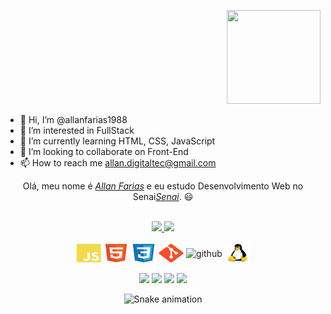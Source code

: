 <p align="right" style="border-radius:50%"><img height="150" width="150"  src="https://document-export.canva.com/LKFfs/DAEtYVLKFfs/5/thumbnail/0001.png?X-Amz-Algorithm=AWS4-HMAC-SHA256&X-Amz-Credential=AKIAQYCGKMUHWDTJW6UD%2F20211114%2Fus-east-1%2Fs3%2Faws4_request&X-Amz-Date=20211114T114756Z&X-Amz-Expires=52971&X-Amz-Signature=c599ea140f1707738970fb2e74e566799e3ba3b912ff84937e72164744363b19&X-Amz-SignedHeaders=host&response-expires=Mon%2C%2015%20Nov%202021%2002%3A30%3A47%20GMT" ></p>

- 👋 Hi, I’m @allanfarias1988 
- 👀 I’m interested in FullStack
- 🌱 I’m currently learning HTML, CSS, JavaScript
- 💞️ I’m looking to collaborate on Front-End
- 📫 How to reach me allan.digitaltec@gmail.com


<div>
  <p align="center">Olá, meu nome é <a href="https://www.linkedin.com/in/www.linkedin.com/in/allanfarias1988"><i>Allan Farias</i></a> e eu estudo Desenvolvimento Web no Senai<a href="https://senaiead.senai.br/sp/login"><i>Senai</i></a>. 😃️</p>
    <!--<img width="10%" align="center" valign="middle" src="https://img.shields.io/youtube/channel/subscribers/UCXZQHSVEpMYrV_KNC4gfUpQ?label=iCode&style=social "target="_blank"/>-->
  </a><br>
</div>

<div align="center">
  <a href="https://github.com/allanfarias1988">
    <img height="150em" src="https://github-readme-stats.vercel.app/api?username=allanfarias1988&count_private=true&include_all_commits=true&show_icons=true&theme=outrun&hide_border=false&show_owner=true"/>
    <img height="150em" src="https://github-readme-stats.vercel.app/api/top-langs/?username=duribeiro&theme=outrun&hide_border=false&&layout=compact"/>
  </a>
</div>

<div align="center" valign="top"><br>
  <!--<img align="center" alt="React" height="30" width="40" src="https://raw.githubusercontent.com/devicons/devicon/master/icons/react/react-original.svg">-->
  <!--<img align="center" alt="Redux" height="30" width="40" src="https://raw.githubusercontent.com/devicons/devicon/master/icons/redux/redux-original.svg">-->
  <img align="center" alt="Js" height="30" width="40" src="https://raw.githubusercontent.com/devicons/devicon/master/icons/javascript/javascript-plain.svg">
  <!--<img align="center" alt="Js" height="30" width="40" src="https://raw.githubusercontent.com/devicons/devicon/master/icons/typescript/typescript-plain.svg">-->
  <img align="center" alt="HTML" height="30" width="40" src="https://raw.githubusercontent.com/devicons/devicon/master/icons/html5/html5-original.svg">
  <img align="center" alt="CSS" height="30" width="40" src="https://raw.githubusercontent.com/devicons/devicon/master/icons/css3/css3-original.svg">
  <!--<img align="center" alt="nodejs" height="30" width="40" src="https://cdn.worldvectorlogo.com/logos/nodejs-icon.svg">-->
  <!--<img align="center" alt="Wa-Jest" height="30" width="40" src="https://cdn.jsdelivr.net/gh/devicons/devicon/icons/jest/jest-plain.svg">-->
  <img align="center" alt="git" height="30" width="40" src="https://raw.githubusercontent.com/devicons/devicon/master/icons/git/git-original.svg">
  <img align="center" alt="github" height="35" width="35" src="https://www.pngkey.com/png/detail/178-1787508_github-icon-download-at-icons8-white-github-icon.png">
  <!--<img align="center" alt="github" height="30" width="40" src="https://raw.githubusercontent.com/devicons/devicon/master/icons/github/github-original.svg"> -->
  <img align="center" alt="linux" height="30" width="40" src="https://raw.githubusercontent.com/devicons/devicon/master/icons/linux/linux-original.svg">
</div><br>

<div align="center">
  <a href="https://www.youtube.com/channel/UCXZQHSVEpMYrV_KNC4gfUpQ?sub_confirmation=1" target="_blank"><img src="https://img.shields.io/badge/YouTube-FF0000?style=for-the-badge&logo=youtube&logoColor=white" target="_blank"></a>
  <a href="https://www.instagram.com/allanfarias1988/" target="_blank"><img src="https://img.shields.io/badge/-Instagram-%23E4405F?style=for-the-badge&logo=instagram&logoColor=white" target="_blank"></a>
  <!-- <a href="https://www.facebook.com/usuario" target="_blank"><img src="https://img.shields.io/badge/Facebook-1877F2?style=for-the-badge&logo=facebook&logoColor=white" target="_blank"></a>  -->
  <a href="https://www.linkedin.com/in/allanfarias1988/" target="_blank"><img src="https://img.shields.io/badge/-LinkedIn-%230077B5?style=for-the-badge&logo=linkedin&logoColor=white" target="_blank"></a> 
  <a href="mailto:allan.digitaltec@gmail.com"><img src="https://img.shields.io/badge/-Gmail-%23333?style=for-the-badge&logo=gmail&logoColor=white" target="_blank"></a>
</div>

<div align="center">
  
  ![Snake animation](https://github.com/danielbped/danielbped/blob/output/github-contribution-grid-snake.svg)
  
</div>
